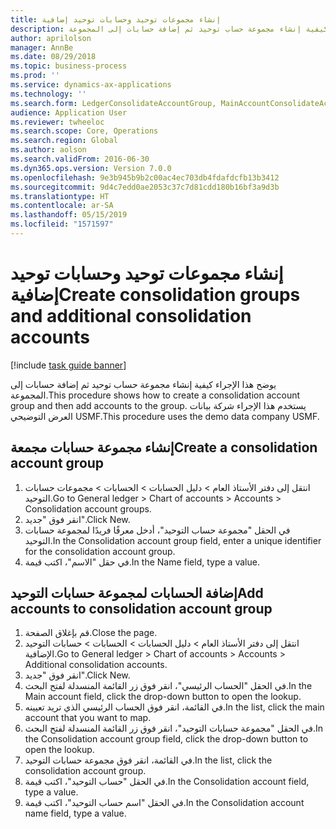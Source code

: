 ```yaml
---
title: إنشاء مجموعات توحيد وحسابات توحيد إضافية
description: يوضح هذا الإجراء كيفية إنشاء مجموعة حساب توحيد ثم إضافة حسابات إلى المجموعة.
author: aprilolson
manager: AnnBe
ms.date: 08/29/2018
ms.topic: business-process
ms.prod: ''
ms.service: dynamics-ax-applications
ms.technology: ''
ms.search.form: LedgerConsolidateAccountGroup, MainAccountConsolidateAccount
audience: Application User
ms.reviewer: twheeloc
ms.search.scope: Core, Operations
ms.search.region: Global
ms.author: aolson
ms.search.validFrom: 2016-06-30
ms.dyn365.ops.version: Version 7.0.0
ms.openlocfilehash: 9e3b945b9b2c00ac4ec703db4fdafdcfb13b3412
ms.sourcegitcommit: 9d4c7edd0ae2053c37c7d81cdd180b16bf3a9d3b
ms.translationtype: HT
ms.contentlocale: ar-SA
ms.lasthandoff: 05/15/2019
ms.locfileid: "1571597"
---
```

# <a name="create-consolidation-groups-and-additional-consolidation-accounts"></a><span data-ttu-id="f9a16-103">إنشاء مجموعات توحيد وحسابات توحيد إضافية</span><span class="sxs-lookup"><span data-stu-id="f9a16-103">Create consolidation groups and additional consolidation accounts</span></span>

[!include [task guide banner](../../includes/task-guide-banner.md)]

<span data-ttu-id="f9a16-104">يوضح هذا الإجراء كيفية إنشاء مجموعة حساب توحيد ثم إضافة حسابات إلى المجموعة.</span><span class="sxs-lookup"><span data-stu-id="f9a16-104">This procedure shows how to create a consolidation account group and then add accounts to the group.</span></span> <span data-ttu-id="f9a16-105">يستخدم هذا الإجراء شركة بيانات العرض التوضيحي USMF.</span><span class="sxs-lookup"><span data-stu-id="f9a16-105">This procedure uses the demo data company USMF.</span></span>


## <a name="create-a-consolidation-account-group"></a><span data-ttu-id="f9a16-106">إنشاء مجموعة حسابات مجمعة</span><span class="sxs-lookup"><span data-stu-id="f9a16-106">Create a consolidation account group</span></span>
1. <span data-ttu-id="f9a16-107">انتقل إلى دفتر الأستاذ العام > دليل الحسابات > الحسابات > مجموعات حسابات التوحيد.</span><span class="sxs-lookup"><span data-stu-id="f9a16-107">Go to General ledger > Chart of accounts > Accounts > Consolidation account groups.</span></span>
2. <span data-ttu-id="f9a16-108">انقر فوق "جديد".</span><span class="sxs-lookup"><span data-stu-id="f9a16-108">Click New.</span></span>
3. <span data-ttu-id="f9a16-109">في الحقل "مجموعة حساب التوحيد"، أدخل معرفًا فريدًا لمجموعة حسابات التوحيد.</span><span class="sxs-lookup"><span data-stu-id="f9a16-109">In the Consolidation account group field, enter a unique identifier for the consolidation account group.</span></span>
4. <span data-ttu-id="f9a16-110">في حقل "الاسم"، اكتب قيمة.</span><span class="sxs-lookup"><span data-stu-id="f9a16-110">In the Name field, type a value.</span></span>

## <a name="add-accounts-to-consolidation-account-group"></a><span data-ttu-id="f9a16-111">إضافة الحسابات لمجموعة حسابات التوحيد</span><span class="sxs-lookup"><span data-stu-id="f9a16-111">Add accounts to consolidation account group</span></span>
1. <span data-ttu-id="f9a16-112">قم بإغلاق الصفحة.</span><span class="sxs-lookup"><span data-stu-id="f9a16-112">Close the page.</span></span>
2. <span data-ttu-id="f9a16-113">انتقل إلى دفتر الأستاذ العام > دليل الحسابات > الحسابات > حسابات التوحيد الإضافية.</span><span class="sxs-lookup"><span data-stu-id="f9a16-113">Go to General ledger > Chart of accounts > Accounts > Additional consolidation accounts.</span></span>
3. <span data-ttu-id="f9a16-114">انقر فوق "جديد".</span><span class="sxs-lookup"><span data-stu-id="f9a16-114">Click New.</span></span>
4. <span data-ttu-id="f9a16-115">في الحقل "الحساب الرئيسي"، انقر فوق زر القائمة المنسدلة لفتح البحث.</span><span class="sxs-lookup"><span data-stu-id="f9a16-115">In the Main account field, click the drop-down button to open the lookup.</span></span>
5. <span data-ttu-id="f9a16-116">في القائمة، انقر فوق الحساب الرئيسي الذي تريد تعيينه.</span><span class="sxs-lookup"><span data-stu-id="f9a16-116">In the list, click the main account that you want to map.</span></span>
6. <span data-ttu-id="f9a16-117">في الحقل "مجموعة حسابات التوحيد"، انقر فوق زر القائمة المنسدلة لفتح البحث.</span><span class="sxs-lookup"><span data-stu-id="f9a16-117">In the Consolidation account group field, click the drop-down button to open the lookup.</span></span>
7. <span data-ttu-id="f9a16-118">في القائمة، انقر فوق مجموعة حسابات التوحيد.</span><span class="sxs-lookup"><span data-stu-id="f9a16-118">In the list, click the consolidation account group.</span></span>
8. <span data-ttu-id="f9a16-119">في الحقل "حساب التوحيد"، اكتب قيمة.</span><span class="sxs-lookup"><span data-stu-id="f9a16-119">In the Consolidation account field, type a value.</span></span>
9. <span data-ttu-id="f9a16-120">في الحقل "اسم حساب التوحيد"، اكتب قيمة.</span><span class="sxs-lookup"><span data-stu-id="f9a16-120">In the Consolidation account name field, type a value.</span></span>

